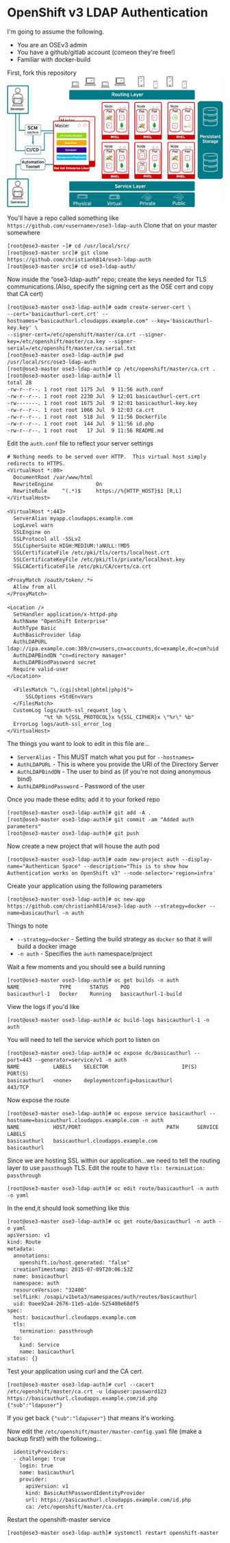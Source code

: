 # OpenShift v3 LDAP Authentication

I'm going to assume the following.

  * You are an OSEv3 admin
  * You have a github/gitlab account (comeon they're free!)
  * Familiar with docker-build

First, fork this repository
![osev3fork](images/osev3.jpg)

You'll have a repo called something like `https://github.com/<username>/ose3-ldap-auth` Clone that on your master somewhere 
```
[root@ose3-master ~]# cd /usr/local/src/
[root@ose3-master src]# git clone https://github.com/christianh814/ose3-ldap-auth
[root@ose3-master src]# cd ose3-ldap-auth/
```

Now inside the “ose3-ldap-auth” repo; create the keys needed for TLS communications.(Also, specify the signing cert as the OSE cert and copy that CA cert)
```
[root@ose3-master ose3-ldap-auth]# oadm create-server-cert \
--cert='basicauthurl-cert.crt' --hostnames="basicauthurl.cloudapps.example.com" --key='basicauthurl-key.key' \
--signer-cert=/etc/openshift/master/ca.crt --signer-key=/etc/openshift/master/ca.key --signer-serial=/etc/openshift/master/ca.serial.txt
[root@ose3-master ose3-ldap-auth]# pwd
/usr/local/src/ose3-ldap-auth
[root@ose3-master ose3-ldap-auth]# cp /etc/openshift/master/ca.crt .
[root@ose3-master ose3-ldap-auth]# ll
total 28
-rw-r--r--. 1 root root 1175 Jul  9 11:56 auth.conf
-rw-r--r--. 1 root root 2230 Jul  9 12:01 basicauthurl-cert.crt
-rw-------. 1 root root 1675 Jul  9 12:01 basicauthurl-key.key
-rw-r--r--. 1 root root 1066 Jul  9 12:03 ca.crt
-rw-r--r--. 1 root root  518 Jul  9 11:56 Dockerfile
-rw-r--r--. 1 root root  144 Jul  9 11:56 id.php
-rw-r--r--. 1 root root   17 Jul  9 11:56 README.md
```

Edit the `auth.conf` file to reflect your server settings 
```
# Nothing needs to be served over HTTP.  This virtual host simply redirects to HTTPS.
<VirtualHost *:80>
  DocumentRoot /var/www/html
  RewriteEngine              On
  RewriteRule     ^(.*)$     https://%{HTTP_HOST}$1 [R,L]
</VirtualHost>

<VirtualHost *:443>
  ServerAlias myapp.cloudapps.example.com
  LogLevel warn
  SSLEngine on
  SSLProtocol all -SSLv2
  SSLCipherSuite HIGH:MEDIUM:!aNULL:!MD5
  SSLCertificateFile /etc/pki/tls/certs/localhost.crt
  SSLCertificateKeyFile /etc/pki/tls/private/localhost.key
  SSLCACertificateFile /etc/pki/CA/certs/ca.crt

<ProxyMatch /oauth/token/.*>
  Allow from all
</ProxyMatch>

<Location />
  SetHandler application/x-httpd-php
  AuthName "OpenShift Enterprise"
  AuthType Basic
  AuthBasicProvider ldap
  AuthLDAPURL ldap://ipa.example.com:389/cn=users,cn=accounts,dc=example,dc=com?uid
  AuthLDAPBindDN "cn=directory manager"
  AuthLDAPBindPassword secret
  Require valid-user
</Location>

  <FilesMatch "\.(cgi|shtml|phtml|php)$">
      SSLOptions +StdEnvVars
  </FilesMatch>
  CustomLog logs/auth-ssl_request_log \
            "%t %h %{SSL_PROTOCOL}x %{SSL_CIPHER}x \"%r\" %b"
  ErrorLog logs/auth-ssl_error_log
</VirtualHost>
```

The things you want to look to edit in this file are…

  * `ServerAlias` - This MUST match what you put for `--hostnames=`
  * `AuthLDAPURL` - This is where you provide the URI of the Directory Server
  * `AuthLDAPBindDN` - The user to bind as (if you're not doing anonymous bind)
  * `AuthLDAPBindPassword` - Password of the user


Once you made these edits; add it to your forked repo 
```
[root@ose3-master ose3-ldap-auth]# git add -A .
[root@ose3-master ose3-ldap-auth]# git commit -am "Added auth parameters"
[root@ose3-master ose3-ldap-auth]# git push
```

Now create a new project that will house the auth pod
```
[root@ose3-master ose3-ldap-auth]# oadm new-project auth --display-name="Authentican Space" --description="This is to show how Authentication works on OpenShift v3" --node-selector='region=infra'
```

Create your application using the following parameters
```
[root@ose3-master ose3-ldap-auth]# oc new-app https://github.com/christianh814/ose3-ldap-auth --strategy=docker --name=basicauthurl -n auth
```

Things to note

  * `--strategy=docker` - Setting the build strategy as `docker` so that it will build a docker image
  * `-n auth` - Specifies the `auth` namespace/project

Wait a few moments and you should see a build running
```
[root@ose3-master ose3-ldap-auth]# oc get builds -n auth
NAME             TYPE      STATUS    POD
basicauthurl-1   Docker    Running   basicauthurl-1-build
```

View the logs if you'd like
```
[root@ose3-master ose3-ldap-auth]# oc build-logs basicauthurl-1 -n auth
```

You will need to tell the service which port to listen on
```
[root@ose3-master ose3-ldap-auth]# oc expose dc/basicauthurl --port=443 --generator=service/v1 -n auth
NAME           LABELS    SELECTOR                        IP(S)     PORT(S)
basicauthurl   <none>    deploymentconfig=basicauthurl             443/TCP
```

Now expose the route
```
[root@ose3-master ose3-ldap-auth]# oc expose service basicauthurl --hostname=basicauthurl.cloudapps.example.com -n auth
NAME           HOST/PORT                            PATH      SERVICE        LABELS
basicauthurl   basicauthurl.cloudapps.example.com             basicauthurl 
```

Since we are hosting SSL within our application...we need to tell the routing layer to use `passthough` TLS. Edit the route to have `tls: terminiation: passthrough`
```
[root@ose3-master ose3-ldap-auth]# oc edit route/basicauthurl -n auth -o yaml
```

In the end,it should look something like this
```
[root@ose3-master ose3-ldap-auth]# oc get route/basicauthurl -n auth -o yaml 
apiVersion: v1
kind: Route
metadata:
  annotations:
    openshift.io/host.generated: "false"
  creationTimestamp: 2015-07-09T20:06:53Z
  name: basicauthurl
  namespace: auth
  resourceVersion: "32400"
  selfLink: /osapi/v1beta3/namespaces/auth/routes/basicauthurl
  uid: 0aee92a4-2676-11e5-a1de-525400e68df5
spec:
  host: basicauthurl.cloudapps.example.com
  tls:
    termination: passthrough
  to:
    kind: Service
    name: basicauthurl
status: {}
```

Test your application using curl and the CA cert.
```
[root@ose3-master ose3-ldap-auth]# curl --cacert /etc/openshift/master/ca.crt -u ldapuser:password123 https://basicauthurl.cloudapps.example.com/id.php
{"sub":"ldapuser"}
```

If you get back `{"sub":"ldapuser"}` that means it's working.

Now edit the `/etc/openshift/master/master-config.yaml` file (make a backup first!) with the following…
```
  identityProviders:
  - challenge: true
    login: true
    name: basicauthurl
    provider:
      apiVersion: v1
      kind: BasicAuthPasswordIdentityProvider
      url: https://basicauthurl.cloudapps.example.com/id.php
      ca: /etc/openshift/master/ca.crt
```

Restart the openshift-master service
```
[root@ose3-master ose3-ldap-auth]# systemctl restart openshift-master
```
